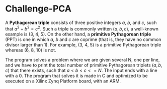 # Challenge-PCA

A **Pythagorean triple** consists of three positive integers $a$, $b$, and $c$, such that $a^2 + b^2 = c^2$.
Such a triple is commonly written $(a, b, c)$, a well-known example is (3, 4, 5). 
On the other hand, a **primitive Pythagorean triple** (PPT) is one in which $a$, $b$ and $c$ are coprime (that is, 
they have no common divisor larger than 1). For example, (3, 4, 5) is a primitive Pythagorean triple whereas (6, 8, 10) is not.

The program solves a problem where we are given several N, one per line, and we have to print the total number of primitive 
Pythagorean triplets $(a,b,c)$ that there exists, such that $a < b < c <= N$. The input ends with a line with a 0. The program that solves 
it is made in C and optimized to be executed on a Xilinx Zynq Platform board, with an ARM.  






